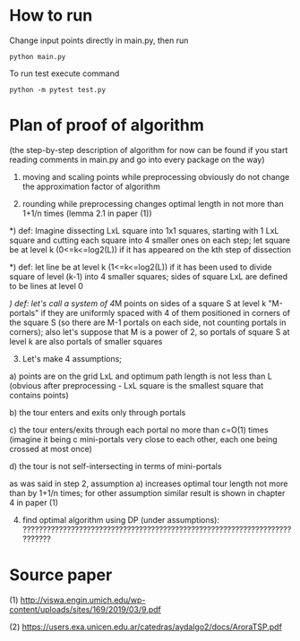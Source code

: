 # How to run

Change input points directly in main.py, then run

```python main.py```

To run test execute command

```python -m pytest test.py```

# Plan of proof of algorithm

(the step-by-step description of algorithm for now can be found if you start reading comments in main.py and go into every package on the way)

1) moving and scaling points while preprocessing obviously do not change the approximation factor of algorithm

2) rounding while preprocessing changes optimal length in not more than 1+1/n times (lemma 2.1 in paper (1))

*) def: Imagine dissecting LxL square into 1x1 squares, starting with 1 LxL square and cutting each square into 4 smaller ones on each step;
let square be at level k (0<=k<=log2(L)) if it has appeared on the kth step of dissection

*) def: let line be at level k (1<=k<=log2(L)) if it has been used to divide square of level (k-1) into 4 smaller squares;
sides of square LxL are defined to be lines at level 0

*) def: let's call a system of 4*M points on sides of a square S at level k "M-portals" if they are uniformly spaced
with 4 of them positioned in corners of the square S (so there are M-1 portals on each side, not counting portals in corners);
also let's suppose that M is a power of 2, so portals of square S at level k are also portals of smaller squares

3) Let's make 4 assumptions;

a) points are on the grid LxL and optimum path length is not less than L (obvious after preprocessing - LxL square is the smallest square that contains points)

b) the tour enters and exits only through portals

c) the tour enters/exits through each portal no more than c=O(1) times (imagine it being c mini-portals very close to each other, each one being crossed at most once)

d) the tour is not self-intersecting in terms of mini-portals

as was said in step 2, assumption a) increases optimal tour length not more than by 1+1/n times; for other assumption similar result is shown in chapter 4 in paper (1)

4) find optimal algorithm using DP (under assumptions): ??????????????????????????????????????????????????????????????????????????

# Source paper

(1) http://viswa.engin.umich.edu/wp-content/uploads/sites/169/2019/03/9.pdf

(2) https://users.exa.unicen.edu.ar/catedras/aydalgo2/docs/AroraTSP.pdf

